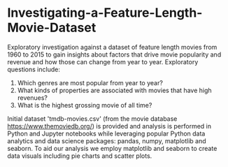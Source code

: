 # Investigating-a-Feature-Length-Movie-Dataset
Exploratory investigation against a dataset of feature length movies from 1960 to 2015 to gain insights about factors that drive movie popularity and revenue and how those can change from year to year.  Exploratory questions include:
1) Which genres are most popular from year to year?
2) What kinds of properties are associated with movies that have high revenues?
3) What is the highest grossing movie of all time?

Initial dataset 'tmdb-movies.csv' (from the movie database https://www.themoviedb.org/) is provided and analysis is performed in Python and Jupyter notebooks while leveraging popular Python data analytics and data science packages: pandas, numpy, matplotlib and seaborn.  To aid our analysis we employ matplotlib and seaborn to create data visuals including pie charts and scatter plots.
